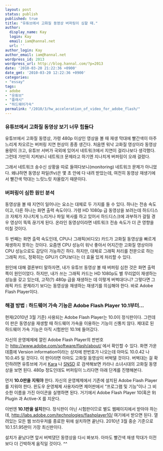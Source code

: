 ```yaml
---
layout: post
status: publish
published: true
title: "유튜브에서 고화질 동영상 버퍼링이 심할 때."
author:
  display_name: Kay
  login: Kay
  email: iam@hannal.net
  url: ''
author_login: Kay
author_email: iam@hannal.net
wordpress_id: 2013
wordpress_url: http://blog.hannal.com/?p=2013
date: '2010-03-20 21:22:36 +0900'
date_gmt: '2010-03-20 12:22:36 +0900'
categories:
- "essay"
tags:
- adobe
- "유튜브"
- "플래시"
- "하드웨어가속"
permalink: "/2010/3/hw_acceleration_of_video_for_adobe_flash/"
---
```

<h3>유튜브에서 고화질 동영상 보기 너무 힘들다</h3>
<p>유튜브에서 고화질 동영상, 가령 480p 이상인 영상을 볼 때 재생 막대에 빨간색이 아주 느리게 차오르는 버퍼링 지연 현상이 종종 생긴다. 처음엔 워낙 고화질 영상이라 동영상 용량이 크고, 유튜브 서버가 국외에 있어서 네트워크에서 지연이 걸리나보다 생각했다. 그런데 가만히 지켜보니 네트워크 문제라고 하기엔 지나치게 버퍼링이 오래 걸렸다.</p>
<p>그래서 네트워크 송수신 상황을 따로 들여다보니(monitoring) 네트워크 문제가 아니었다. 왜냐하면 동영상 파일(flv)은 몇 초 안에 다 내려 받았는데, 여전히 동영상 재생기에서 빨간색 막대는 느릿느릿 차올랐기 때문이다.</p>
<h3>버퍼링이 심한 원인 분석</h3>
<p>동영상을 볼 때 지연이 일어나는 요소는 대체로 두 가지를 들 수 있다. 하나는 전송 속도이고, 다른 하나는 화면 출력 속도이다. 가령 HD 1080p 급 동영상을 보려는데 하드디스크 자체가 지나치게 느리거나 파일 복사를 하고 있어서 하드디스크에 과부하가 걸릴 경우 영상이 뚝뚝 끊기게 된다. 온라인 동영상이라면 네트워크 전송 속도가 더 큰 영향을 미칠 것이다.</p>
<p>두 번째는 화면 출력 속도인데, CPU나 그래픽(비디오) 카드가 고화질 동영상을 빠르게 재생하지 못하는 것이다. 요즘엔 CPU 성능이 워낙 좋아서 어지간한 고화질 영상이야 CPU 성능으로도 감당이 가능하긴 하다. 하지만, 대체로 그래픽 처리를 전문으로 하는 그래픽 카드, 정확히는 GPU가 CPU보다는 더 효율 있게 처리할 수 있다.</p>
<p>원인에 대해 결론부터 말하자면, 내가 유튜브 동영상 볼 때 버퍼링 심한 것은 화면 출력쪽이 원인이었다. 하지만, 내가 쓰는 그래픽 카드는 HD 1080p도 별 무리없이 재생하는 성능을 갖고 있는데, 고작(?) 480p 급을 재생하는 데 이렇게 버벅대다니? 그렇다면 그래픽 카드 문제라기 보다는 동영상을 재생하는 재생기를 의심해야 한다. 바로 Adobe Flash Player이다.</p>
<h3>해결 방법 : 하드웨어 가속 기능은 Adobe Flash Player 10.1부터...</h3>
<p>현재(2010년 3월 기준) 사용되는 Adobe Flash Player는 10.0이 정식판이다. 그런데 이 판은 동영상을 재생할 때 하드웨어 가속을 이용하는 기능이 신통치 않다. 제대로 된 하드웨어 가속 기능은 아직 시험판인 10.1에 들어갔다.</p>
<p>자신의 운영체제에 깔린 Adobe Flash Player의 판번호는 <a href="http://www.adobe.com/software/flash/about/">http://www.adobe.com/software/flash/about/</a> 에서 확인할 수 있다. 화면 가운데쯤에 Version information이라는 상자에 판번호가 나오는데 아마도 10.0.42 나 10.0.45 일 것이다. 이 판이라면 아마도 고화질 동영상이 버벅댈 것이다. 버벅대는 걸 확인하려면 유튜브에 가서 <a href="http://www.youtube.com/results?search_type=videos&amp;search_query=kara&amp;high_definition=1&amp;suggested_categories=10,24,22&amp;uni=3">Kara</a> 나 <a href="http://www.youtube.com/results?search_type=videos&amp;search_query=snsd&amp;high_definition=1&amp;suggested_categories=10,24,22&amp;uni=3">SNSD</a> 로 검색해보면 카라나 소녀시대의 고화질 동영상을 보면 된다. 480p 정도인데도 버퍼링이 느리다면 아래 단계를 진행해본다.</p>
<p>먼저 <strong>10.0판을 지워야</strong> 한다. 자신의 운영체제에서 기존에 설치된 Adobe Flash Player 를 지워야 한다. 윈도우 운영체제 사용자라면 제어판에서 “프로그램 및 기능”이나 그 비슷한 이름을 가진 아이콘을 실행하면 된다. 거기에서 Adobe Flash Player 10(혹은 9) Plugin 과 Active-X 를 지운다.</p>
<p>이번엔 <strong>10.1판을 설치</strong>한다. 정식판이 아닌 시험판이므로 별도 웹페이지에서 받아야 하는데, <a href="http://labs.adobe.com/technologies/flashplayer10/">http://labs.adobe.com/technologies/flashplayer10/</a> 여기에서 받으면 된다. 열려있는 모든 웹 브라우저를 종료한 뒤에 설치하면 끝난다. 2010년 3월 중순 기준으로 10.1.51.95판이 가장 최신판이다.</p>
<p>설치가 끝났다면 앞서 버벅댔던 동영상을 다시 봐보자. 아마도 빨간색 재생 막대가 이전보다 더 긴박하게 움직일 것이다. ^^</p>
